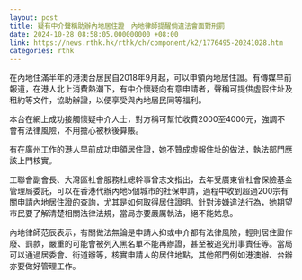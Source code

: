 ```yaml
---
layout: post
title: 疑有中介聲稱助辦內地居住證　內地律師提醒倘違法會面對刑罰
date: 2024-10-28 08:58:05.000000000 +08:00
link: https://news.rthk.hk/rthk/ch/component/k2/1776495-20241028.htm
categories: rthk
---
```


在內地住滿半年的港澳台居民自2018年9月起，可以申領內地居住證。有傳媒早前報道，在港人北上消費熱潮下，有中介懷疑向有意申請者，聲稱可提供虛假住址及租約等文件，協助辦證，以便享受與內地居民同等福利。

本台在網上成功接觸懷疑中介人士，對方稱可幫忙收費2000至4000元，強調不會有法律風險，不用擔心被秋後算賬。

有在廣州工作的港人早前成功申領居住證，她不贊成虛報住址的做法，執法部門應該上門核實。

工聯會副會長、大灣區社會服務社總幹事曾志文指出，去年受廣東省社會保險基金管理局委託，可以在香港代辦內地5個城市的社保申請，過程中收到超過200宗有關申請內地居住證的查詢，尤其是如何取得居住證明。針對涉嫌違法行為，她期望市民要了解清楚相關法律法規，當局亦要嚴厲執法，絕不能姑息。

內地律師范辰表示，有關做法無論是申請人抑或中介都有法律風險，輕則居住證作廢、罰款，嚴重的可能會被列入黑名單不能再辦證，甚至被追究刑事責任等。當局可以通過居委會、街道辦等，核實申請人的居住地點，其他部門例如港澳辦、台辦亦要做好管理工作。
